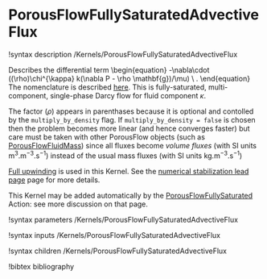 # PorousFlowFullySaturatedAdvectiveFlux

!syntax description /Kernels/PorousFlowFullySaturatedAdvectiveFlux

Describes the differential term
\begin{equation}
-\nabla\cdot ((\rho)\chi^{\kappa} k(\nabla P - \rho \mathbf{g})/\mu) \ .
\end{equation}
The nomenclature is described [here](nomenclature.md).  This is fully-saturated, multi-component, single-phase Darcy flow for fluid component $\kappa$.

The factor $(\rho)$ appears in parenthases because it is optional and contolled by the `multiply_by_density` flag.  If `multiply_by_density = false` is chosen then the problem becomes more linear (and hence converges faster) but care must be taken with other PorousFlow objects (such as [PorousFlowFluidMass](PorousFlowFluidMass.md)) since all fluxes become *volume fluxes* (with SI units m$^{3}$.m$^{-3}$.s$^{-1}$) instead of the usual mass fluxes (with SI units kg.m$^{-3}$.s$^{-1}$)

[Full upwinding](upwinding.md) is used in this Kernel.  See the [numerical stabilization lead page](stabilization.md) page for more details.

This Kernel may be added automatically by the [PorousFlowFullySaturated](PorousFlowFullySaturated.md) Action: see more discussion on that page.

!syntax parameters /Kernels/PorousFlowFullySaturatedAdvectiveFlux

!syntax inputs /Kernels/PorousFlowFullySaturatedAdvectiveFlux

!syntax children /Kernels/PorousFlowFullySaturatedAdvectiveFlux

!bibtex bibliography
